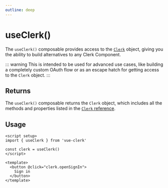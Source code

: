 ```yaml
---
outline: deep
---
```


# useClerk()

The `useClerk()` composable provides access to the [`Clerk`](https://clerk.com/docs/references/javascript/clerk/clerk) object, giving you the ability to build alternatives to any Clerk Component.

::: warning
This is intended to be used for advanced use cases, like building a completely custom OAuth flow or as an escape hatch for getting access to the `Clerk` object.
:::

## Returns

The `useClerk()` composable returns the `Clerk` object, which includes all the methods and properties listed in the [`Clerk` reference](https://clerk.com/docs/references/javascript/clerk/clerk).

## Usage

```vue
<script setup>
import { useClerk } from 'vue-clerk'

const clerk = useClerk()
</script>

<template>
  <button @click="clerk.openSignIn">
    Sign in
  </button>
</template>
```
